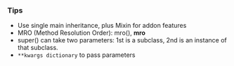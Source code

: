 ### Tips
* Use single main inheritance, plus Mixin for addon features 
* MRO (Method Resolution Order): mro(), __mro__
* super() can take two parameters: 1st is a subclass, 2nd is an instance of that subclass.
* `**kwargs dictionary` to pass parameters
